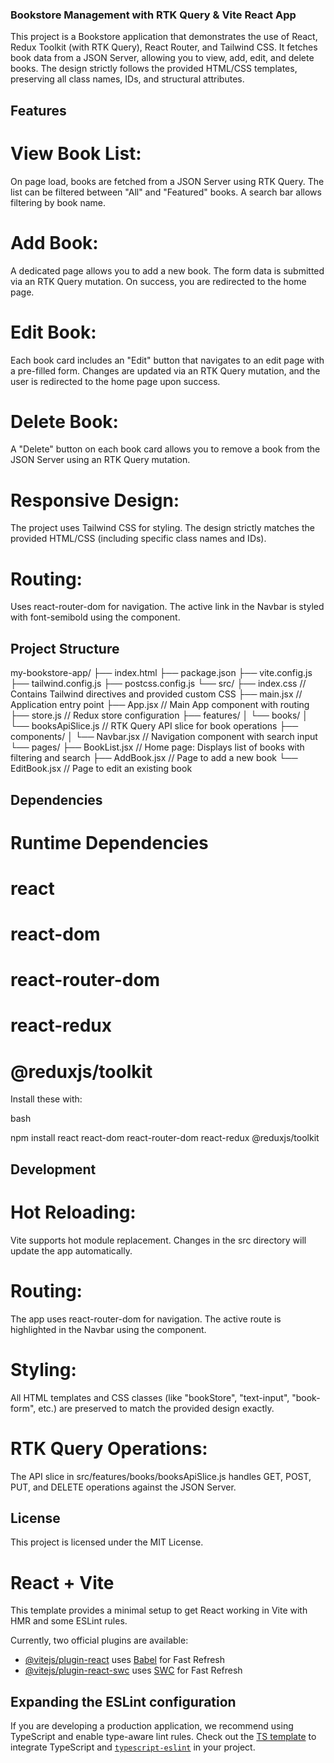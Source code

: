 ### Bookstore Management with RTK Query & Vite React App

This project is a Bookstore application that demonstrates the use of React, Redux Toolkit (with RTK Query), React Router, and Tailwind CSS. It fetches book data from a JSON Server, allowing you to view, add, edit, and delete books. The design strictly follows the provided HTML/CSS templates, preserving all class names, IDs, and structural attributes.

## Features

# View Book List:

On page load, books are fetched from a JSON Server using RTK Query. The list can be filtered between "All" and "Featured" books. A search bar allows filtering by book name.

# Add Book:

A dedicated page allows you to add a new book. The form data is submitted via an RTK Query mutation. On success, you are redirected to the home page.

# Edit Book:

Each book card includes an "Edit" button that navigates to an edit page with a pre-filled form. Changes are updated via an RTK Query mutation, and the user is redirected to the home page upon success.

# Delete Book:

A "Delete" button on each book card allows you to remove a book from the JSON Server using an RTK Query mutation.

# Responsive Design:

The project uses Tailwind CSS for styling. The design strictly matches the provided HTML/CSS (including specific class names and IDs).

# Routing:

Uses react-router-dom for navigation. The active link in the Navbar is styled with font-semibold using the <NavLink> component.

## Project Structure

my-bookstore-app/
├── index.html
├── package.json
├── vite.config.js
├── tailwind.config.js
├── postcss.config.js
└── src/
├── index.css // Contains Tailwind directives and provided custom CSS
├── main.jsx // Application entry point
├── App.jsx // Main App component with routing
├── store.js // Redux store configuration
├── features/
│ └── books/
│ └── booksApiSlice.js // RTK Query API slice for book operations
├── components/
│ └── Navbar.jsx // Navigation component with search input
└── pages/
├── BookList.jsx // Home page: Displays list of books with filtering and search
├── AddBook.jsx // Page to add a new book
└── EditBook.jsx // Page to edit an existing book

## Dependencies

# Runtime Dependencies

# react

# react-dom

# react-router-dom

# react-redux

# @reduxjs/toolkit

Install these with:

bash

npm install react react-dom react-router-dom react-redux @reduxjs/toolkit

## Development

# Hot Reloading:

Vite supports hot module replacement. Changes in the src directory will update the app automatically.

# Routing:

The app uses react-router-dom for navigation. The active route is highlighted in the Navbar using the <NavLink> component.

# Styling:

All HTML templates and CSS classes (like "bookStore", "text-input", "book-form", etc.) are preserved to match the provided design exactly.

# RTK Query Operations:

The API slice in src/features/books/booksApiSlice.js handles GET, POST, PUT, and DELETE operations against the JSON Server.

## License

This project is licensed under the MIT License.

# React + Vite

This template provides a minimal setup to get React working in Vite with HMR and some ESLint rules.

Currently, two official plugins are available:

- [@vitejs/plugin-react](https://github.com/vitejs/vite-plugin-react/blob/main/packages/plugin-react/README.md) uses [Babel](https://babeljs.io/) for Fast Refresh
- [@vitejs/plugin-react-swc](https://github.com/vitejs/vite-plugin-react-swc) uses [SWC](https://swc.rs/) for Fast Refresh

## Expanding the ESLint configuration

If you are developing a production application, we recommend using TypeScript and enable type-aware lint rules. Check out the [TS template](https://github.com/vitejs/vite/tree/main/packages/create-vite/template-react-ts) to integrate TypeScript and [`typescript-eslint`](https://typescript-eslint.io) in your project.
